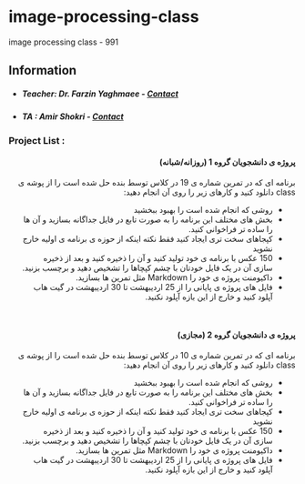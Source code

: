 # image-processing-class
image processing class - 991

## Information
* ##### Teacher: Dr. Farzin Yaghmaee - [Contact](mailto:f_yaghmaee@semnan.ac.ir)
* ##### TA : Amir Shokri - [Contact](mailto:amirshokri@semnan.ac.ir)

### Project List :
<div dir="rtl">
  
#### پروژه ی دانشجویان گروه 1 (روزانه/شبانه)  

برنامه ای که در تمرین شماره ی 19 در کلاس توسط بنده حل شده است را از پوشه ی class دانلود کنید و کارهای زیر را روی آن انجام دهید:
- روشی که انجام شده است را بهبود ببخشید
- بخش های مختلف این برنامه را به صورت تابع در فایل جداگانه بسازید و آن ها را ساده تر فراخوانی کنید.
- کپجاهای سخت تری ایجاد کنید فقط نکته اینکه از حوزه ی برنامه ی اولیه خارج نشوید
- 150 عکس با برنامه ی خود تولید کنید و آن را ذخیره کنید و بعد از ذخیره سازی آن در یک فایل خودتان با چشم کپچاها را تشخیص دهید و برچسب بزنید.
- داکیومنت پروژه ی خود را Markdown مثل تمرین ها بسازید.
- فایل های پروژه ی پایانی را از 25 اردیبهشت تا 30 اردیبهشت در گیت هاب آپلود کنید و خارج  از این بازه آپلود نکنید.

<br />

#### پروژه ی دانشجویان گروه 2 (مجازی)

برنامه ای که در تمرین شماره ی 10 در کلاس توسط بنده حل شده است را از پوشه ی class دانلود کنید و کارهای زیر را روی آن انجام دهید:
- روشی که انجام شده است را بهبود ببخشید
- بخش های مختلف این برنامه را به صورت تابع در فایل جداگانه بسازید و آن ها را ساده تر فراخوانی کنید.
- کپجاهای سخت تری ایجاد کنید فقط نکته اینکه از حوزه ی برنامه ی اولیه خارج نشوید
- 150 عکس با برنامه ی خود تولید کنید و آن را ذخیره کنید و بعد از ذخیره سازی آن در یک فایل خودتان با چشم کپچاها را تشخیص دهید و برچسب بزنید.
- داکیومنت پروژه ی خود را Markdown مثل تمرین ها بسازید.
- فایل های پروژه ی پایانی را از 25 اردیبهشت تا 30 اردیبهشت در گیت هاب آپلود کنید و خارج  از این بازه آپلود نکنید.


</div>
